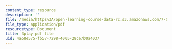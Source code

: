 ```yaml
---
content_type: resource
description: ''
file: /media/https%3A/open-learning-course-data-rc.s3.amazonaws.com/7-012-introduction-to-biology-fall-2004/4a58e575fb577298400528ce7b0a4037_PVv4ST8NZaA.pdf
file_type: application/pdf
resourcetype: Document
title: 3play pdf file
uid: 4a58e575-fb57-7298-4005-28ce7b0a4037
---
```

